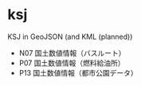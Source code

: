ksj
===

KSJ in GeoJSON (and KML (planned))

- N07 国土数値情報（バスルート）
- P07 国土数値情報（燃料給油所）
- P13 国土数値情報（都市公園データ） 
